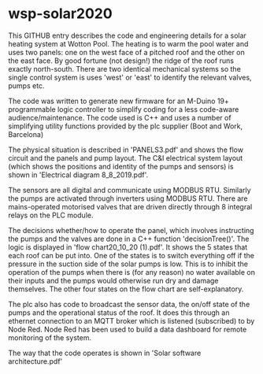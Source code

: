 # wsp-solar2020
This GITHUB entry describes the code and engineering details for a solar heating system at Wotton Pool.  The heating is to warm the pool water and uses two panels: one on the west face of a pitched roof and the other on the east face.  By good fortune (not design!) the ridge of the roof runs exactly north-south.  There are two identical mechanical systems so the single control system is uses 'west' or 'east' to identify the relevant valves, pumps etc.

The code was written to generate new firmware for an M-Duino 19+ programmable logic controller to simplify coding for a less code-aware audience/maintenance.  The code used is C++ and uses a number of simplifying utility functions provided by the plc supplier (Boot and Work, Barcelona)

The physical situation is described in 'PANELS3.pdf' and shows the flow circuit and the panels and pump layout.  The C&I electrical system layout (which shows the positions and identity of the pumps and sensors) is shown in 'Electrical diagram 8_8_2019.pdf'.  

The sensors are all digital and communicate using MODBUS RTU.  Similarly the pumps are activated through inverters using MODBUS RTU.  There are mains-operated motorised valves that are driven directly through 8 integral relays on the PLC module.

The decisions whether/how to operate the panel, which involves instructing the pumps and the valves are done in a C++ function 'decisionTree()'.  The logic is displayed in 'flow chart20_10_20 (1).pdf'. It shows the 5 states that each roof can be put into. One of the states is to switch everything off if the pressure in the suction side of the solar pumps is low.  This is to inhibit the operation of the pumps when there is (for any reason) no water available on their inputs and the pumps would otherwise run dry and damage themselves.  The other four states on the flow chart are self-explanatory.

The plc also has code to broadcast the sensor data, the on/off state of the pumps and the operational status of the roof.  It does this through an ethernet connection to an MQTT broker which is listened (subscribed) to by Node Red.  Node Red has been used to build a data dashboard for remote monitoring of the system.

The way that the code operates is shown in 'Solar software architecture.pdf'
